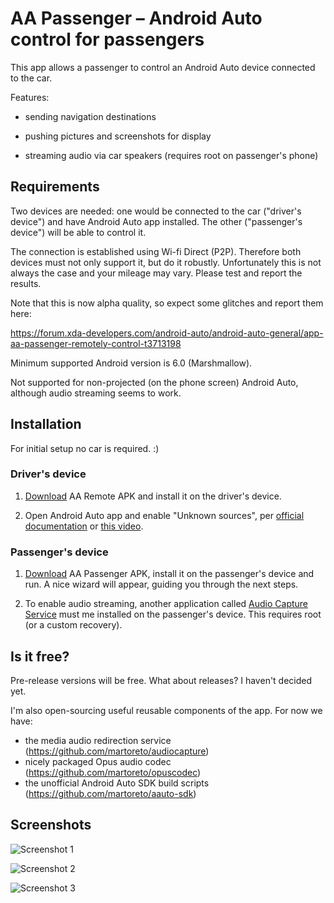 # AA Passenger – Android Auto control for passengers

This app allows a passenger to control an Android Auto device connected to the car.

Features:
 - sending navigation destinations
 
 - pushing pictures and screenshots for display
 
 - streaming audio via car speakers (requires root on passenger's phone)
 
## Requirements
 
Two devices are needed: one would be connected to the car ("driver's device") and have Android Auto app installed.
The other ("passenger's device") will be able to control it.

The connection is established using Wi-fi Direct (P2P).
Therefore both devices must not only support it, but do it robustly.
Unfortunately this is not always the case and your mileage may vary.
Please test and report the results.

Note that this is now alpha quality, so expect some glitches and report them here:

https://forum.xda-developers.com/android-auto/android-auto-general/app-aa-passenger-remotely-control-t3713198

Minimum supported Android version is 6.0 (Marshmallow).

Not supported for non-projected (on the phone screen) Android Auto, although audio streaming seems to work.

## Installation

For initial setup no car is required. :)

### Driver's device
 
1. [Download](https://github.com/martoreto/aapassenger/releases) AA Remote APK and install it on the driver's device.
 
1. Open Android Auto app and enable "Unknown sources", per
[official documentation](https://developer.android.com/training/auto/testing/index.html#phone)
or [this video](https://youtu.be/MjHpOaeOmOo).
 
### Passenger's device
 
1. [Download](https://github.com/martoreto/aapassenger/releases) AA Passenger APK, install it on the passenger's device and run.
A nice wizard will appear, guiding you through the next steps.
 
1. To enable audio streaming, another application called [Audio Capture Service](https://github.com/martoreto/audiocapture)
must me installed on the passenger's device. This requires root (or a custom recovery).
 
## Is it free?

Pre-release versions will be free. What about releases? I haven't decided yet.

I'm also open-sourcing useful reusable components of the app. For now we have:
 - the media audio redirection service (https://github.com/martoreto/audiocapture)
 - nicely packaged Opus audio codec (https://github.com/martoreto/opuscodec)
 - the unofficial Android Auto SDK build scripts (https://github.com/martoreto/aauto-sdk)

## Screenshots

![Screenshot 1](media/nav1.png)

![Screenshot 2](media/audio2.png)

![Screenshot 3](media/sshot3.png)
